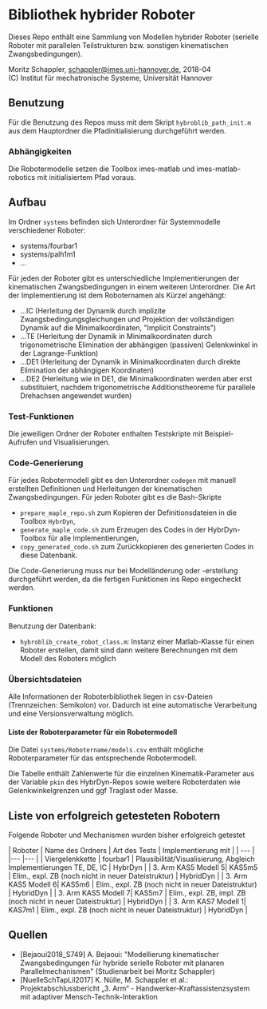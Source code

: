# Bibliothek hybrider Roboter

Dieses Repo enthält eine Sammlung von Modellen hybrider Roboter (serielle Roboter mit parallelen Teilstrukturen bzw. sonstigen kinematischen Zwangsbedingungen).


Moritz Schappler, schappler@imes.uni-hannover.de, 2018-04  
(C) Institut für mechatronische Systeme, Universität Hannover

## Benutzung

Für die Benutzung des Repos muss mit dem Skript `hybroblib_path_init.m` aus dem Hauptordner die Pfadinitialisierung durchgeführt werden.

### Abhängigkeiten

Die Robotermodelle setzen die Toolbox imes-matlab und imes-matlab-robotics mit initialisiertem Pfad voraus.

## Aufbau

Im Ordner `systems` befinden sich Unterordner für Systemmodelle verschiedener Roboter:

* systems/fourbar1
* systems/palh1m1
* ...

Für jeden der Roboter gibt es unterschiedliche Implementierungen der kinematischen Zwangsbedingungen in einem weiteren Unterordner. Die Art der Implementierung ist dem Roboternamen als Kürzel angehängt:

* ...IC (Herleitung der Dynamik durch implizite Zwangsbedingungsgleichungen und Projektion der vollständigen Dynamik auf die Minimalkoordinaten, "Implicit Constraints")
* ...TE (Herleitung der Dynamik in Minimalkoordinaten durch trigonometrische Elimination der abhängigen (passiven) Gelenkwinkel in der Lagrange-Funktion)
* ...DE1 (Herleitung der Dynamik in Minimalkoordinaten durch direkte Elimination der abhängigen Koordinaten)
* ...DE2 (Herleitung wie in DE1, die Minimalkoordinaten werden aber erst substituiert, nachdem trigonometrische Additionstheoreme für parallele Drehachsen angewendet wurden)

### Test-Funktionen

Die jeweiligen Ordner der Roboter enthalten Testskripte mit Beispiel-Aufrufen und Visualisierungen.

### Code-Generierung

Für jedes Robotermodell gibt es den Unterordner `codegen` mit manuell erstellten Definitionen und Herleitungen der kinematischen Zwangsbedingungen. Für jeden Roboter gibt es die Bash-Skripte
* `prepare_maple_repo.sh` zum Kopieren der Definitionsdateien in die Toolbox `HybrDyn`,
* `generate_maple_code.sh` zum Erzeugen des Codes in der HybrDyn-Toolbox für alle Implementierungen,
* `copy_generated_code.sh` zum Zurückkopieren des generierten Codes in diese Datenbank.

Die Code-Generierung muss nur bei Modelländerung oder -erstellung durchgeführt werden, da die fertigen Funktionen ins Repo eingecheckt werden.

### Funktionen

Benutzung der Datenbank:

* `hybroblib_create_robot_class.m`: Instanz einer Matlab-Klasse für einen Roboter erstellen, damit sind dann weitere Berechnungen mit dem Modell des Roboters möglich

### Übersichtsdateien

Alle Informationen der Roboterbibliothek liegen in csv-Dateien (Trennzeichen: Semikolon) vor. Dadurch ist eine automatische Verarbeitung und eine Versionsverwaltung möglich.

#### Liste der Roboterparameter für ein Robotermodell

Die Datei `systems/Robotername/models.csv` enthält mögliche Roboterparameter für das entsprechende Robotermodell.

Die Tabelle enthält Zahlenwerte für die einzelnen Kinematik-Parameter aus der Variable `pkin` des HybrDyn-Repos sowie weitere Roboterdaten wie Gelenkwinkelgrenzen und ggf Traglast oder Masse.

## Liste von erfolgreich getesteten Robotern

Folgende Roboter und Mechanismen wurden bisher erfolgreich getestet

| Roboter | Name des Ordners | Art des Tests | Implementierung mit |
| ---     |                  |---            |---                  |
| Viergelenkkette | fourbar1 | Plausibilität/Visualisierung, Abgleich Implementierungen TE, DE, IC | HybrDyn |
| 3. Arm KAS5 Modell 5| KAS5m5 | Elim., expl. ZB (noch nicht in neuer Dateistruktur) | HybridDyn |
| 3. Arm KAS5 Modell 6| KAS5m6 | Elim., expl. ZB (noch nicht in neuer Dateistruktur) | HybridDyn |
| 3. Arm KAS5 Modell 7| KAS5m7 | Elim., expl. ZB, impl. ZB (noch nicht in neuer Dateistruktur) | HybridDyn |
| 3. Arm KAS7 Modell 1| KAS7m1 | Elim., expl. ZB (noch nicht in neuer Dateistruktur) | HybridDyn |

## Quellen <a name="quellen"></a> 

* [Bejaoui2018_S749] A. Bejaoui: "Modellierung kinematischer Zwangsbedingungen für hybride serielle Roboter mit planaren Parallelmechanismen" (Studienarbeit bei Moritz Schappler)
* [NuelleSchTapLil2017] K. Nülle, M. Schappler et al.: Projektabschlussbericht „3. Arm“ - Handwerker-Kraftassistenzsystem mit adaptiver Mensch-Technik-Interaktion
